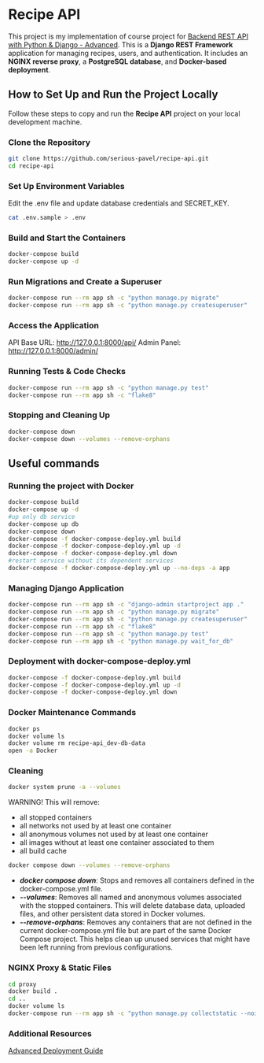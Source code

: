 # Recipe API

This project is my implementation of course project for [Backend REST API with Python & Django - Advanced](http://londonapp.dev/django-python-advanced). This is
a **Django REST Framework** application for managing recipes, users, and authentication. It includes an **NGINX reverse proxy**, a **PostgreSQL database**, and **Docker-based deployment**.

## How to Set Up and Run the Project Locally

Follow these steps to copy and run the **Recipe API** project on your local development machine.

### Clone the Repository

```sh
git clone https://github.com/serious-pavel/recipe-api.git
cd recipe-api
```
### Set Up Environment Variables
Edit the .env file and update database credentials and SECRET_KEY.
```sh
cat .env.sample > .env
```
### Build and Start the Containers
```sh
docker-compose build
docker-compose up -d
```
### Run Migrations and Create a Superuser
```sh
docker-compose run --rm app sh -c "python manage.py migrate"
docker-compose run --rm app sh -c "python manage.py createsuperuser"
```
### Access the Application
API Base URL: http://127.0.0.1:8000/api/
Admin Panel: http://127.0.0.1:8000/admin/
### Running Tests & Code Checks
```sh
docker-compose run --rm app sh -c "python manage.py test"
docker-compose run --rm app sh -c "flake8"
```
### Stopping and Cleaning Up
```sh
docker-compose down
docker-compose down --volumes --remove-orphans
```

## Useful commands

### Running the project with Docker
```sh
docker-compose build
docker-compose up -d
#up only db service
docker-compose up db
docker-compose down
docker-compose -f docker-compose-deploy.yml build
docker-compose -f docker-compose-deploy.yml up -d
docker-compose -f docker-compose-deploy.yml down
#restart service without its dependent services
docker-compose -f docker-compose-deploy.yml up --no-deps -a app
```

### Managing Django Application
```sh
docker-compose run --rm app sh -c "django-admin startproject app ."
docker-compose run --rm app sh -c "python manage.py migrate"
docker-compose run --rm app sh -c "python manage.py createsuperuser"
docker-compose run --rm app sh -c "flake8"
docker-compose run --rm app sh -c "python manage.py test"
docker-compose run --rm app sh -c "python manage.py wait_for_db"
```
### Deployment with docker-compose-deploy.yml
```sh
docker-compose -f docker-compose-deploy.yml build
docker-compose -f docker-compose-deploy.yml up -d
docker-compose -f docker-compose-deploy.yml down
```
### Docker Maintenance Commands
```sh
docker ps
docker volume ls
docker volume rm recipe-api_dev-db-data
open -a Docker
```
### Cleaning
```sh
docker system prune -a --volumes
```
WARNING! This will remove:
  - all stopped containers
  - all networks not used by at least one container
  - all anonymous volumes not used by at least one container
  - all images without at least one container associated to them
  - all build cache


```sh
docker compose down --volumes --remove-orphans
```
 - **_docker compose down_**: Stops and removes all containers defined in the docker-compose.yml file.
 - **_--volumes_**: Removes all named and anonymous volumes associated with the stopped containers. This will delete database data, uploaded files, and other persistent data stored in Docker volumes.
 - **_--remove-orphans_**: Removes any containers that are not defined in the current docker-compose.yml file but are part of the same Docker Compose project. This helps clean up unused services that might have been left running from previous configurations.
 
### NGINX Proxy & Static Files
```sh
cd proxy
docker build .
cd ..
docker volume ls
docker-compose run --rm app sh -c "python manage.py collectstatic --noinput"
```
### Additional Resources
[Advanced Deployment Guide](https://github.com/LondonAppDeveloper/build-a-backend-rest-api-with-python-django-advanced-resources/blob/main/deployment.md)
